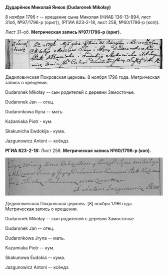 **Дударёнок Миколай Янков (Dudaronek Mikołay)**

8 ноября 1796 г -- крещение сына Миколая (НИАБ 136-13-894, лист 31об,
№97/1796-р (ориг)), (РГИА 823-2-18, лист 258, №60/1796-р (коп)).

Лист 31-об. **Метрическая запись №97/1796-р (ориг).**

![](./media/8d11ea5d9280db8b0d41dc3141e7c2584a6ffbc6.png)

Дедиловичская Покровская церковь. 8 ноября 1796 года. Метрическая запись
о крещении.

Dudaronek Mikołay -- сын родителей с деревни Замосточье.

Dudaronek Jan -- отец.

Dudaronkowa Ryna -- мать.

Każamiaka Piotr - кум.

Skakunicha Ewdokija - кума.

Jazgunowicz Antoni -- ксёндз.

**РГИА 823-2-18:** Лист 258. **Метрическая запись №60/1796-р (коп).**

![](./media/c8168bb27dcbec3461eb2d9dbd79b35579506c86.png)

Дедиловичская Покровская церковь. \[8\] ноября 1796 года. Метрическая
запись о крещении.

Dudaronek Mikołay -- сын родителей с деревни Замосточье.

Dudaronek Jan -- отец.

Dudaronkowa Jryna -- мать.

Każamiaka Piotr -- кум.

Skakunowa Eudokia -- кума.

Jazgunowicz Antoni -- ксёндз.
